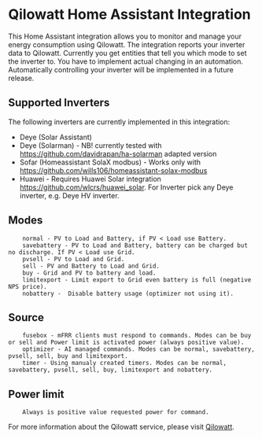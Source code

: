 # Qilowatt Home Assistant Integration

This Home Assistant integration allows you to monitor and manage your energy consumption using Qilowatt. The integration reports your inverter data to Qilowatt. Currently you get entities that tell you which mode to set the inverter to. You have to implement actual changing in an automation. Automatically controlling your inverter will be implemented in a future release.

## Supported Inverters

The following inverters are currently implemented in this integration:
- Deye (Solar Assistant)
- Deye (Solarman) - NB! currently tested with https://github.com/davidrapan/ha-solarman adapted version
- Sofar (Homeassistant SolaX modbus) - Works only with https://github.com/wills106/homeassistant-solax-modbus
- Huawei - Requires Huawei Solar integration https://github.com/wlcrs/huawei_solar. For Inverter pick any Deye inverter, e.g. Deye HV inverter.

## Modes

        normal - PV to Load and Battery, if PV < Load use Battery.
        savebattery - PV to Load and Battery, battery can be charged but no discharge. If PV < Load use Grid.
        pvsell - PV to Load and Grid.     
        sell - PV and Battery to Load and Grid.
        buy - Grid and PV to battery and load. 
        limitexport - Limit export to Grid even battery is full (negative NPS price).
        nobattery -  Disable battery usage (optimizer not using it).

## Source
        fusebox - mFRR clients must respond to commands. Modes can be buy or sell and Power limit is activated power (always positive value).
        optimizer - AI managed commands. Modes can be normal, savebattery, pvsell, sell, buy and limitexport.
        timer - Using manualy created timers. Modes can be normal, savebattery, pvsell, sell, buy, limitexport and nobattery.

## Power limit 
        Always is positive value requested power for command.

For more information about the Qilowatt service, please visit [Qilowatt](https://qilowatt.eu).

